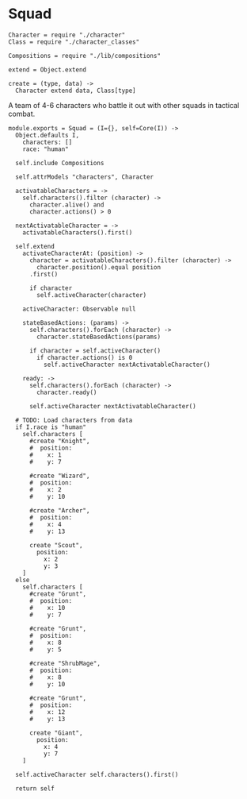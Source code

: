 Squad
=====

    Character = require "./character"
    Class = require "./character_classes"

    Compositions = require "./lib/compositions"

    extend = Object.extend

    create = (type, data) ->
      Character extend data, Class[type]

A team of 4-6 characters who battle it out with other squads in tactical combat.

    module.exports = Squad = (I={}, self=Core(I)) ->
      Object.defaults I,
        characters: []
        race: "human"

      self.include Compositions

      self.attrModels "characters", Character

      activatableCharacters = ->
        self.characters().filter (character) ->
          character.alive() and
          character.actions() > 0

      nextActivatableCharacter = ->
        activatableCharacters().first()

      self.extend
        activateCharacterAt: (position) ->
          character = activatableCharacters().filter (character) ->
            character.position().equal position
          .first()

          if character
            self.activeCharacter(character)

        activeCharacter: Observable null

        stateBasedActions: (params) ->
          self.characters().forEach (character) ->
            character.stateBasedActions(params)

          if character = self.activeCharacter()
            if character.actions() is 0
              self.activeCharacter nextActivatableCharacter()

        ready: ->
          self.characters().forEach (character) ->
            character.ready()

          self.activeCharacter nextActivatableCharacter()

      # TODO: Load characters from data
      if I.race is "human"
        self.characters [
          #create "Knight",
          #  position:
          #    x: 1
          #    y: 7

          #create "Wizard",
          #  position:
          #    x: 2
          #    y: 10

          #create "Archer",
          #  position:
          #    x: 4
          #    y: 13

          create "Scout",
            position:
              x: 2
              y: 3
        ]
      else
        self.characters [
          #create "Grunt",
          #  position:
          #    x: 10
          #    y: 7

          #create "Grunt",
          #  position:
          #    x: 8
          #    y: 5

          #create "ShrubMage",
          #  position:
          #    x: 8
          #    y: 10

          #create "Grunt",
          #  position:
          #    x: 12
          #    y: 13

          create "Giant",
            position:
              x: 4
              y: 7
        ]

      self.activeCharacter self.characters().first()

      return self
